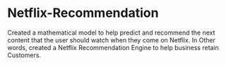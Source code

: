 # Netflix-Recommendation

Created a mathematical model to help predict and recommend the next content that the user should watch when they come on Netflix.
In Other words, created a Netflix Recommendation Engine to help business retain Customers. 
